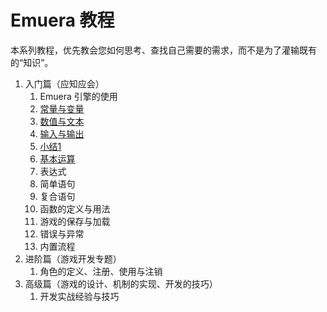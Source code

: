 # Emuera 教程

本系列教程，优先教会您如何思考、查找自己需要的需求，而不是为了灌输既有的“知识”。

1. 入门篇（应知应会）
   1. Emuera 引擎的使用
   2. [常量与变量](Variable)
   3. [数值与文本](Type)
   4. [输入与输出](IO)
   4. [小结1](Summary1)
   5. [基本运算](Operation)
   6. 表达式
   7. 简单语句
   8. 复合语句
   9. 函数的定义与用法
   10. 游戏的保存与加载
   11. 错误与异常
   12. 内置流程
2. 进阶篇（游戏开发专题）
   1. 角色的定义、注册、使用与注销
3. 高级篇（游戏的设计、机制的实现、开发的技巧）
   1. 开发实战经验与技巧
